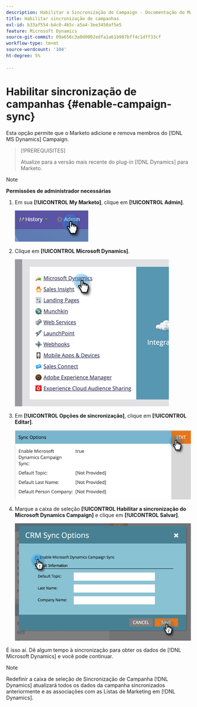 ```yaml
---
description: Habilitar a Sincronização do Campaign - Documentação do Marketo - Documentação do produto
title: Habilitar sincronização de campanhas
exl-id: b33af554-b4c0-465c-a5a4-3ee3450af5e5
feature: Microsoft Dynamics
source-git-commit: 09a656c3a0d0002edfa1a61b987bff4c1dff33cf
workflow-type: tm+mt
source-wordcount: '104'
ht-degree: 5%

---
```


# Habilitar sincronização de campanhas {#enable-campaign-sync}

Esta opção permite que o Marketo adicione e remova membros do [!DNL MS Dynamics] Campaign.

>[!PREREQUISITES]
>
>Atualize para a versão mais recente do plug-in [!DNL Dynamics] para Marketo.

>[!NOTE]
>
>**Permissões de administrador necessárias**

1. Em sua **[!UICONTROL My Marketo]**, clique em **[!UICONTROL Admin]**.

   ![](assets/enable-campaign-sync-1.png)

1. Clique em **[!UICONTROL Microsoft Dynamics]**.

   ![](assets/enable-campaign-sync-2.png)

1. Em **[!UICONTROL Opções de sincronização]**, clique em **[!UICONTROL Editar]**.

   ![](assets/enable-campaign-sync-3.png)

1. Marque a caixa de seleção **[!UICONTROL Habilitar a sincronização do Microsoft Dynamics Campaign]** e clique em **[!UICONTROL Salvar]**.

   ![](assets/enable-campaign-sync-4.png)

É isso aí. Dê algum tempo à sincronização para obter os dados de [!DNL Microsoft Dynamics] e você pode continuar.

>[!NOTE]
>
>Redefinir a caixa de seleção de Sincronização de Campanha [!DNL Dynamics] atualizará todos os dados da campanha sincronizados anteriormente e as associações com as Listas de Marketing em [!DNL Dynamics].
